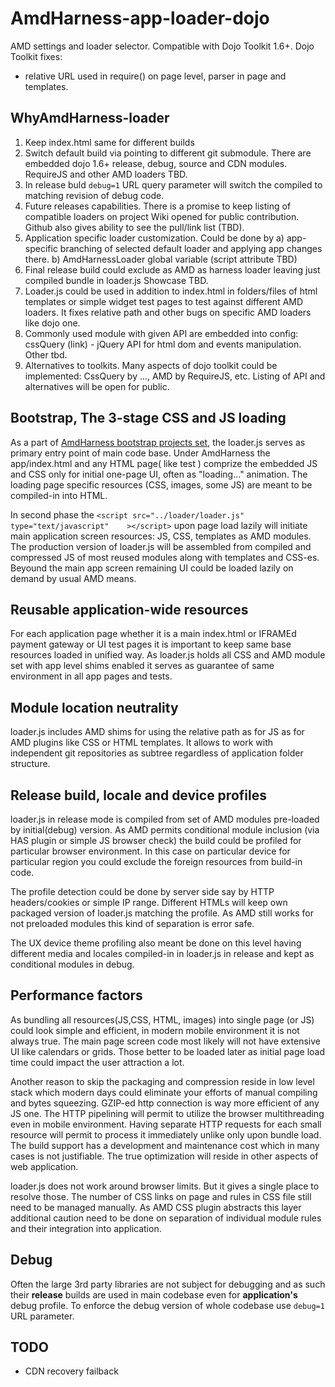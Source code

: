 AmdHarness-app-loader-dojo
==========================

AMD settings and loader selector. Compatible with Dojo Toolkit 1.6+.
Dojo Toolkit fixes:
- relative URL used in require() on page level, parser in page and templates.

WhyAmdHarness-loader
--------------------
1. Keep index.html same for different builds
2. Switch default build via pointing to different git submodule. There are embedded dojo 1.6+ release, debug, source and CDN modules. RequireJS and other  AMD loaders TBD.
3. In release buld ```debug=1``` URL query parameter will switch the compiled to matching revision of debug code.
4. Future releases capabilities. There is a promise to keep listing of compatible loaders on project Wiki opened for public contribution. Github also gives ability to see the pull/link list (TBD).
5. Application specific loader customization.  Could be done by a) app-specific branching of selected default loader and applying app changes there. b) AmdHarnessLoader global  variable (script attribute TBD)
6. Final release build could exclude as AMD as harness loader leaving just compiled bundle in loader.js Showcase TBD.
7. Loader.js could be used in addition to index.html in folders/files of html templates or simple widget test pages to test against different AMD loaders. It fixes relative path and other bugs on specific AMD loaders like dojo one.
8. Commonly used module with given API are embedded into config: cssQuery (link) - jQuery API for html dom and events manipulation. Other tbd.
9. Alternatives to toolkits. Many aspects of dojo toolkit could be implemented: CssQuery by ..., AMD by RequireJS, etc. Listing of API and alternatives will be open for public.

Bootstrap, The 3-stage CSS and JS loading 
-----------------------------------------
As a part of [AmdHarness bootstrap projects set](https://github.com/amdharness), the loader.js serves as primary entry point of main code base. Under AmdHarness the app/index.html and any HTML page( like test ) comprize the embedded JS and CSS only for initial one-page UI, often as "loading..." animation. The loading page specific resources (CSS, images, some JS) are meant to be compiled-in into HTML.

In second phase the ```<script src="../loader/loader.js" type="text/javascript"    ></script>``` upon page load lazily will initiate main application screen resources: JS, CSS, templates as AMD modules. The production version of loader.js will be assembled from compiled and compressed JS of most reused modules along with templates and CSS-es.
Beyound the main app screen remaining UI could be loaded lazily on demand by usual AMD means.

Reusable application-wide resources 
-----------------------------------
For each application page whether it is a main index.html or IFRAMEd payment gateway or UI test pages it is important to keep same base resources loaded in unified way. As loader.js holds all CSS and AMD module set with app level shims enabled it serves as guarantee of same environment in all app pages and tests.  

Module location neutrality 
--------------------------
loader.js includes AMD shims for using the relative path as for JS as for AMD plugins like CSS or HTML templates. It allows to work with independent git repositories as subtree regardless of application folder structure.

Release build, locale and device profiles 
-----------------------------------------
loader.js in release mode is compiled from set of AMD modules pre-loaded by initial(debug) version.
As AMD permits conditional module inclusion (via HAS plugin or simple JS browser check) the build could be profiled for particular browser environment. In this case on particular device for particular region you could exclude the foreign resources from build-in code.

The profile detection could be done by server side say by HTTP headers/cookies or simple IP range. Different HTMLs will keep own packaged version of loader.js matching the profile. As AMD still works for not preloaded modules this kind of separation is error safe.

The UX device theme profiling also meant be done on this level having different media and locales compiled-in in loader.js in release and kept as conditional modules in debug.

Performance factors 
-------------------
As bundling all resources(JS,CSS, HTML, images) into single page (or JS) could look simple and efficient, in modern mobile environment it is not always true. The main page screen code most likely will not have extensive UI like calendars or grids. Those better to be loaded later as initial page load time could impact the user attraction a lot.

Another reason to skip the packaging and compression reside in low level stack which modern days could eliminate your efforts of manual compiling and bytes squeezing. GZIP-ed http connection is way more efficient of any JS one. The HTTP pipelining will permit to utilize the browser multithreading even in mobile environment. Having separate HTTP requests for each small resource will permit to process it immediately unlike only upon bundle load. The build support has a development and maintenance cost which in many cases is not justifiable. The true optimization will reside in other aspects of web application.

loader.js does not work around browser limits. But it gives a single place to resolve those.
The number of CSS links on page and rules in CSS file still need to be managed manually. As AMD CSS plugin abstracts this layer additional caution need to be done on separation of individual module rules and their integration into application.

Debug 
-----
Often the large 3rd party libraries are not subject for debugging and as such their **release** builds are used in main codebase even for **application's** debug profile. To enforce the debug version of whole codebase use ```debug=1``` URL parameter.

TODO
----
- CDN recovery failback

